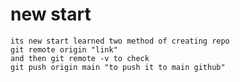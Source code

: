 # new start
    its new start learned two method of creating repo 
    git remote origin "link"
    and then git remote -v to check
    git push origin main "to push it to main github"